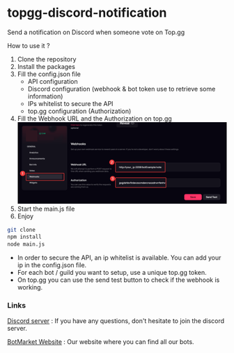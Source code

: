 # topgg-discord-notification
Send a notification on Discord when someone vote on Top.gg

How to use it ?
1. Clone the repository 
2. Install the packages
3. Fill the config.json file
   - API configuration
   - Discord configuration (webhook & bot token use to retrieve some information)
   - IPs whitelist to secure the API
   - top.gg configuration (Authorization)
4. Fill the Webhook URL and the Authorization on top.gg
![topgg_example.png](./Images/topgg_example.png)
5. Start the main.js file
6. Enjoy

```bash
git clone
npm install
node main.js
```
- In order to secure the API, an ip whitelist is available. You can add your ip in the config.json file.
- For each bot / guild you want to setup, use a unique top.gg token.
- On top.gg you can use the send test button to check if the webhook is working.

### Links
[Discord server](https://discord.gg/Dwn5Nc6WgR) : If you have any questions, don't hesitate to join the discord server.

[BotMarket Website](https://botmarket.ovh) : Our website where you can find all our bots.
